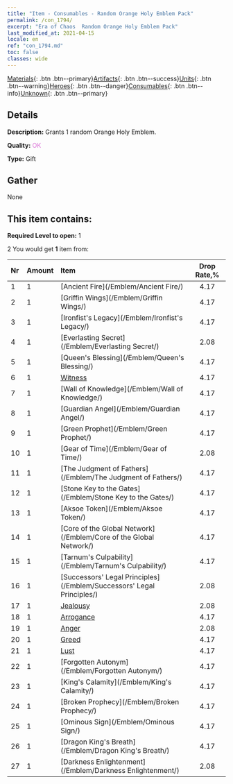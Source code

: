 ```yaml
---
title: "Item - Consumables - Random Orange Holy Emblem Pack"
permalink: /con_1794/
excerpt: "Era of Chaos  Random Orange Holy Emblem Pack"
last_modified_at: 2021-04-15
locale: en
ref: "con_1794.md"
toc: false
classes: wide
---
```

 [Materials](/Items/){: .btn .btn--primary}[Artifacts](/Items/Artifacts/){: .btn .btn--success}[Units](/Items/Units/){: .btn .btn--warning}[Heroes](/Items/Heroes/){: .btn .btn--danger}[Consumables](/Items/Consumables/){: .btn .btn--info}[Unknown](/Items/Unknown/){: .btn .btn--primary}

## Details
 **Description:** Grants 1 random Orange Holy Emblem.

 **Quality:** <span style="color: #DA70D6">OK</span>

 **Type:** Gift

## Gather

  None

## This item contains:

 **Required Level to open:** 1

 2 You would get **1** item  from:

  | Nr | Amount |     Item    | Drop Rate,% |
  |:---|:-------|:------------|:---------:|
  | 1 | 1 | [Ancient Fire](/Emblem/Ancient Fire/) | 4.17 | 
  | 2 | 1 | [Griffin Wings](/Emblem/Griffin Wings/) | 4.17 | 
  | 3 | 1 | [Ironfist's Legacy](/Emblem/Ironfist's Legacy/) | 4.17 | 
  | 4 | 1 | [Everlasting Secret](/Emblem/Everlasting Secret/) | 2.08 | 
  | 5 | 1 | [Queen's Blessing](/Emblem/Queen's Blessing/) | 4.17 | 
  | 6 | 1 | [Witness](/Emblem/Witness/) | 4.17 | 
  | 7 | 1 | [Wall of Knowledge](/Emblem/Wall of Knowledge/) | 4.17 | 
  | 8 | 1 | [Guardian Angel](/Emblem/Guardian Angel/) | 4.17 | 
  | 9 | 1 | [Green Prophet](/Emblem/Green Prophet/) | 4.17 | 
  | 10 | 1 | [Gear of Time](/Emblem/Gear of Time/) | 2.08 | 
  | 11 | 1 | [The Judgment of Fathers](/Emblem/The Judgment of Fathers/) | 4.17 | 
  | 12 | 1 | [Stone Key to the Gates](/Emblem/Stone Key to the Gates/) | 4.17 | 
  | 13 | 1 | [Aksoe Token](/Emblem/Aksoe Token/) | 4.17 | 
  | 14 | 1 | [Core of the Global Network](/Emblem/Core of the Global Network/) | 4.17 | 
  | 15 | 1 | [Tarnum's Culpability](/Emblem/Tarnum's Culpability/) | 4.17 | 
  | 16 | 1 | [Successors' Legal Principles](/Emblem/Successors' Legal Principles/) | 2.08 | 
  | 17 | 1 | [Jealousy](/Emblem/Jealousy/) | 2.08 | 
  | 18 | 1 | [Arrogance](/Emblem/Arrogance/) | 4.17 | 
  | 19 | 1 | [Anger](/Emblem/Anger/) | 2.08 | 
  | 20 | 1 | [Greed](/Emblem/Greed/) | 4.17 | 
  | 21 | 1 | [Lust](/Emblem/Lust/) | 4.17 | 
  | 22 | 1 | [Forgotten Autonym](/Emblem/Forgotten Autonym/) | 4.17 | 
  | 23 | 1 | [King's Calamity](/Emblem/King's Calamity/) | 4.17 | 
  | 24 | 1 | [Broken Prophecy](/Emblem/Broken Prophecy/) | 4.17 | 
  | 25 | 1 | [Ominous Sign](/Emblem/Ominous Sign/) | 4.17 | 
  | 26 | 1 | [Dragon King's Breath](/Emblem/Dragon King's Breath/) | 4.17 | 
  | 27 | 1 | [Darkness Enlightenment](/Emblem/Darkness Enlightenment/) | 2.08 | 
